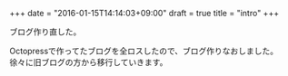 +++
date = "2016-01-15T14:14:03+09:00"
draft = true
title = "intro"
+++

ブログ作り直した。

<!--more-->

Octopressで作ってたブログを全ロスしたので、ブログ作りなおしました。
徐々に旧ブログの方から移行していきます。


